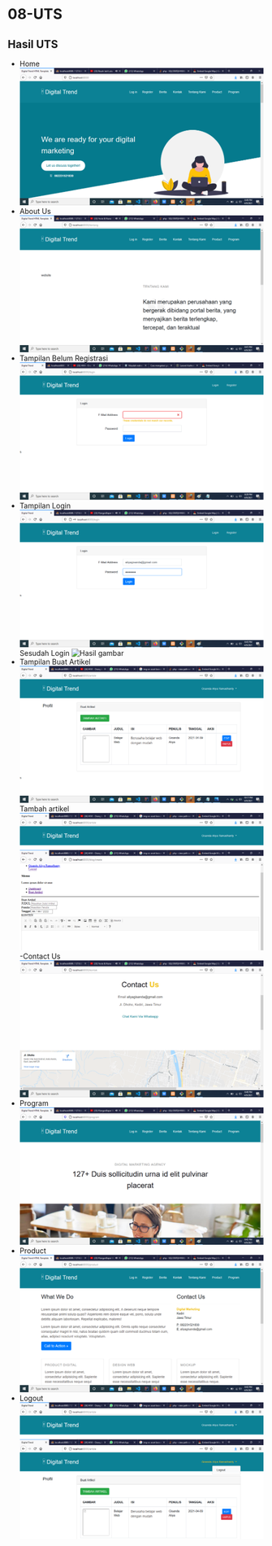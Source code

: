 # 08-UTS

## Hasil UTS
- Home
![Hasil gambar](img/home.png)
- About Us
![Hasil gambar](img/aboutus.png)
- Tampilan Belum Registrasi
![Hasil gambar](img/belumregis.png)
- Tampilan Login
![Hasil gambar](img/login.png)
Sesudah Login
![Hasil gambar](img/sudahlogin.png)
- Tampilan Buat Artikel
![Hasil gambar](img/buatartikel.png)
Tambah artikel
![Hasil gambar](img/tambahartikel.png)
-Contact Us
![Hasil gambar](img/contact.png)
- Program
![Hasil gambar](img/program.png)
- Product
![Hasil gambar](img/product.png)
- Logout
![Hasil gambar](img/logout.png)




